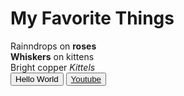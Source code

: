 <!DOCTYPE html>
<Html>
<Head>
<Title>laqsiaf</Title>
</Head>
<body>
<H1>
My Favorite Things
</H1>
<P>
Rainndrops on <strong>roses</strong><br>
<b>Whiskers</b> on kittens<br> 
Bright copper <em>Kittels</em><br>
<button>Hello World</button>
<button><a href="https://www.youtube.com">Youtube</a>
</button>
</body>
</html>
